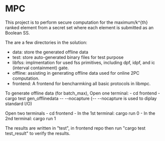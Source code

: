 # MPC
This project is to perform secure computation for the maximum/k^{th} ranked element from a secret set where each element is submitted as an Boolean SS.

The are a few directories in the solution:
  - data: store the generated offline data
  - test: store auto-generated binary files for test purpose
  - libfss: implmentation for used fss primitives, including dpf, idpf, and ic (interval containment) gate.
  - offline: assisting in generating offline data used for online 2PC computation.
  - frontend: A frontend for bencharmking all basic protocols in libmpc.

To generate offline data (for batch_max), Open one terminal:
    - cd frontend
    - cargo test gen_offlinedata -- --nocapture (-- --nocapture is used to diplay standard I/O)

Open two terminals
    - cd frontend
    - In the 1st terminal: cargo run 0
    - In the 2nd terminal: cargo run 1

The results are written in "test", in frontend repo then run "cargo test test_result" to verify the results.


